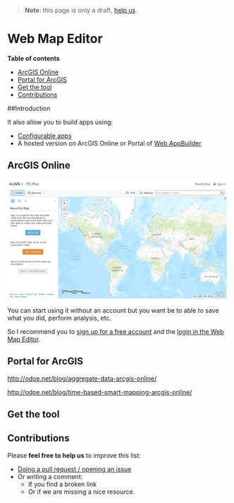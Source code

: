 > **Note**: this page is only a draft, [help us](#contributions).

# Web Map Editor
<!-- START doctoc generated TOC please keep comment here to allow auto update -->
<!-- DON'T EDIT THIS SECTION, INSTEAD RE-RUN doctoc TO UPDATE -->
**Table of contents**

- [ArcGIS Online](#arcgis-online)
- [Portal for ArcGIS](#portal-for-arcgis)
- [Get the tool](#get-the-tool)
- [Contributions](#contributions)

<!-- END doctoc generated TOC please keep comment here to allow auto update -->

##Introduction

It also allow you to build apps using:
* [Configurable apps](configurable-apps)
* A hosted version on ArcGIS Online or Portal of [Web AppBuilder](../web-appbuilder/README.md)

## ArcGIS Online
[![Web Map Editor](images/web-map-editor.png)](https://www.arcgis.com/home/webmap/viewer.html)

You can start using it without an account but you want be to able to save what you did, perform analysis, etc.

So I recommend you to [sign up for a free account](https://developers.arcgis.com/sign-up/) and the [login in the Web Map Editor](https://www.arcgis.com/home/webmap/viewer.html).

## Portal for ArcGIS

http://odoe.net/blog/aggregate-data-arcgis-online/

http://odoe.net/blog/time-based-smart-mapping-arcgis-online/

## Get the tool

## Contributions
Please **feel free to help us** to improve this list:

* [Doing a pull request / opening an issue](https://github.com/hhkaos/awesome-arcgis#contributions)
* Or writing a comment:
  * If you find a broken link
  * Or if we are missing a nice resource.
